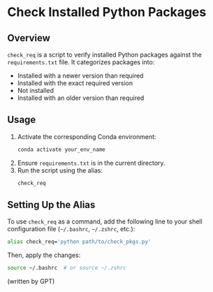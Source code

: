 # Check Installed Python Packages

## Overview
`check_req` is a script to verify installed Python packages against the `requirements.txt` file. It categorizes packages into:
- Installed with a newer version than required
- Installed with the exact required version
- Not installed
- Installed with an older version than required

## Usage
1. Activate the corresponding Conda environment:
   ```sh
   conda activate your_env_name
   ```
2. Ensure `requirements.txt` is in the current directory.
3. Run the script using the alias:
   ```sh
   check_req
   ```

## Setting Up the Alias
To use `check_req` as a command, add the following line to your shell configuration file (`~/.bashrc`, `~/.zshrc`, etc.):
   ```sh
   alias check_req='python path/to/check_pkgs.py'
   ```
Then, apply the changes:
   ```sh
   source ~/.bashrc  # or source ~/.zshrc
   ```

(written by GPT)
